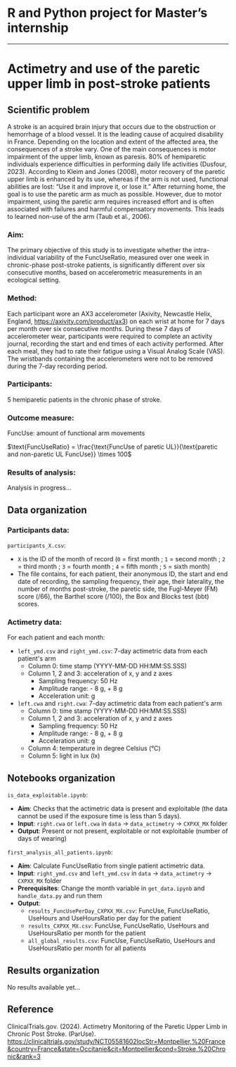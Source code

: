 # R and Python project for Master’s internship 
_____________
# Actimetry and use of the paretic upper limb in post-stroke patients

## Scientific problem
A stroke is an acquired brain injury that occurs due to the obstruction or hemorrhage of a blood vessel. It is the leading cause of acquired disability in France.
Depending on the location and extent of the affected area, the consequences of a stroke vary. One of the main consequences is motor impairment of the upper limb, known as paresis. 80% of hemiparetic individuals experience difficulties in performing daily life activities (Dusfour, 2023). According to Kleim and Jones (2008), motor recovery of the paretic upper limb is enhanced by its use, whereas if the arm is not used, functional abilities are lost: “Use it and improve it, or lose it.” After returning home, the goal is to use the paretic arm as much as possible. However, due to motor impairment, using the paretic arm requires increased effort and is often associated with failures and harmful compensatory movements. This leads to learned non-use of the arm (Taub et al., 2006).

### Aim:
The primary objective of this study is to investigate whether the intra-individual variability of the FuncUseRatio, measured over one week in chronic-phase post-stroke patients, is significantly different over six consecutive months, based on accelerometric measurements in an ecological setting.

### Method:
Each participant wore an AX3 accelerometer (Axivity, Newcastle Helix, England, https://axivity.com/product/ax3) on each wrist at home for 7 days per month over six consecutive months. During these 7 days of accelerometer wear, participants were required to complete an activity journal, recording the start and end times of each activity performed. After each meal, they had to rate their fatigue using a Visual Analog Scale (VAS). The wristbands containing the accelerometers were not to be removed during the 7-day recording period.

### Participants:
5 hemiparetic patients in the chronic phase of stroke.

### Outcome measure:
FuncUse: amount of functional arm movements   

$\text{FuncUseRatio} = \frac{\text{FuncUse of paretic UL}}{\text{paretic and non-paretic UL FuncUse}} \times 100$


### Results of analysis:
Analysis in progress...

## Data organization

### Participants data:
`participants_X.csv`:   
- `X` is the ID of the month of record (`0` = first month ; `1` = second month ; `2` = third month ; `3` = fourth month ; `4` = fifth month ; `5` = sixth month)
- The file contains, for each patient, their anonymous ID, the start and end date of recording, the sampling frequency, their age, their laterality, the number of months post-stroke, the paretic side, the Fugl-Meyer (FM) score (/66), the Barthel score (/100), the Box and Blocks test (bbt) scores.

### Actimetry data: 
For each patient and each month:
- `left_ymd.csv` and `right_ymd.csv`: 7-day actimetric data from each patient's arm
    - Column 0: time stamp (YYYY-MM-DD HH:MM:SS.SSS)
    - Column 1, 2 and 3: acceleration of x, y and z axes
      - Sampling frequency: 50 Hz
      - Amplitude range: - 8 g, + 8 g
      - Acceleration unit: g
- `left.cwa` and `right.cwa`: 7-day actimetric data from each patient's arm
    - Column 0: time stamp (YYYY-MM-DD HH:MM:SS.SSS)
    - Column 1, 2 and 3: acceleration of x, y and z axes
      - Sampling frequency: 50 Hz
      - Amplitude range: - 8 g, + 8 g
      - Acceleration unit: g
    - Column 4: temperature in degree Celsius (°C)
    - Column 5: light in lux (lx)

## Notebooks organization
`is_data_exploitable.ipynb`:     
- **Aim**: Checks that the actimetric data is present and exploitable (the data cannot be used if the exposure time is less than 5 days). 
- **Input**: `right.cwa` or `left.cwa` in `data` → `data_actimetry` → `CXPXX_MX` folder
- **Output**: Present or not present, exploitable or not exploitable (number of days of wearing)

`first_analysis_all_patients.ipynb`:
- **Aim**: Calculate FuncUseRatio from single patient actimetric data.
- **Input**: `right_ymd.csv` and `left_ymd.csv` in `data` → `data_actimetry` → `CXPXX_MX` folder
- **Prerequisites**: Change the month variable in `get_data.ipynb` and `handle_data.py` and run them
- **Output**:
    - `results_FuncUsePerDay_CXPXX_MX.csv`: FuncUse, FuncUseRatio, UseHours and UseHoursRatio per day for the patient
    - `results_CXPXX_MX.csv`: FuncUse, FuncUseRatio, UseHours and UseHoursRatio per month for the patient
    - `all_global_results.csv`: FuncUse, FuncUseRatio, UseHours and UseHoursRatio per month for all patients

## Results organization
No results available yet...

## Reference
ClinicalTrials.gov. (2024). Actimetry Monitoring of the Paretic Upper Limb in Chronic Post Stroke. (ParUse). [https://clinicaltrials.gov/study/NCT05581602locStr=Montpellier,%20France&country=France&state=Occitanie&cit=Montpellier&cond=Stroke,%20Chronic&rank=3 ](https://clinicaltrials.gov/study/NCT05581602?locStr=Montpellier,%20France&country=France&state=Occitanie&city=Montpellier&cond=Stroke,%20actimetry&rank=1)
#
